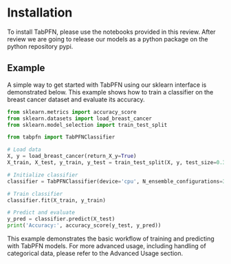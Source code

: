 # Installation

To install TabPFN, please use the notebooks provided in this review. After review we are going to release our models as a python package on the python repository pypi.

## Example

A simple way to get started with TabPFN using our sklearn interface is demonstrated below. This example shows how to train a classifier on the breast cancer dataset and evaluate its accuracy.

```python
from sklearn.metrics import accuracy_score
from sklearn.datasets import load_breast_cancer
from sklearn.model_selection import train_test_split

from tabpfn import TabPFNClassifier

# Load data
X, y = load_breast_cancer(return_X_y=True)
X_train, X_test, y_train, y_test = train_test_split(X, y, test_size=0.33, random_state=42)

# Initialize classifier
classifier = TabPFNClassifier(device='cpu', N_ensemble_configurations=32)

# Train classifier
classifier.fit(X_train, y_train)

# Predict and evaluate
y_pred = classifier.predict(X_test)
print('Accuracy:', accuracy_score(y_test, y_pred))
```
This example demonstrates the basic workflow of training and predicting with TabPFN models. For more advanced usage, including handling of categorical data, please refer to the Advanced Usage section.
